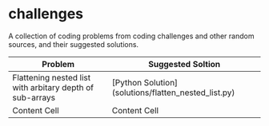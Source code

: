 # challenges
A collection of coding problems from coding challenges and other random sources, and their suggested solutions. 


| Problem                                                   | Suggested Soltion |
| --------------------------------------------------------- | ----------------------------------------------------|
| Flattening nested list with arbitary depth of sub-arrays  | [Python Solution] (solutions/flatten_nested_list.py) |
| Content Cell                                              | Content Cell                                        |
